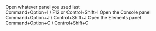 Open whatever panel you used last	
Command+Option+I / F12 or Control+Shift+I
Open the Console panel	
Command+Option+J / Control+Shift+J
Open the Elements panel	
Command+Option+C / Control+Shift+C

